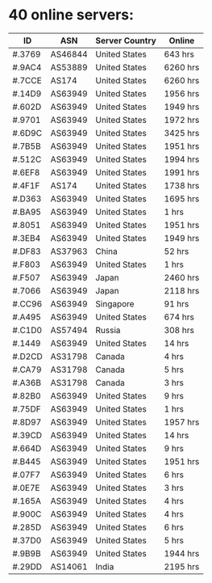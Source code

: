# 40 online servers:

| ID | ASN | Server Country | Online |
| ------ | ------ | ------ | ------ |
| #.3769 | AS46844 | United States | 643 hrs |
| #.9AC4 | AS53889 | United States | 6260 hrs |
| #.7CCE | AS174 | United States | 6260 hrs |
| #.14D9 | AS63949 | United States | 1956 hrs |
| #.602D | AS63949 | United States | 1949 hrs |
| #.9701 | AS63949 | United States | 1972 hrs |
| #.6D9C | AS63949 | United States | 3425 hrs |
| #.7B5B | AS63949 | United States | 1951 hrs |
| #.512C | AS63949 | United States | 1994 hrs |
| #.6EF8 | AS63949 | United States | 1991 hrs |
| #.4F1F | AS174 | United States | 1738 hrs |
| #.D363 | AS63949 | United States | 1695 hrs |
| #.BA95 | AS63949 | United States | 1 hrs |
| #.8051 | AS63949 | United States | 1951 hrs |
| #.3EB4 | AS63949 | United States | 1949 hrs |
| #.DF83 | AS37963 | China | 52 hrs |
| #.F803 | AS63949 | United States | 1 hrs |
| #.F507 | AS63949 | Japan | 2460 hrs |
| #.7066 | AS63949 | Japan | 2118 hrs |
| #.CC96 | AS63949 | Singapore | 91 hrs |
| #.A495 | AS63949 | United States | 674 hrs |
| #.C1D0 | AS57494 | Russia | 308 hrs |
| #.1449 | AS63949 | United States | 14 hrs |
| #.D2CD | AS31798 | Canada | 4 hrs |
| #.CA79 | AS31798 | Canada | 5 hrs |
| #.A36B | AS31798 | Canada | 3 hrs |
| #.82B0 | AS63949 | United States | 9 hrs |
| #.75DF | AS63949 | United States | 1 hrs |
| #.8D97 | AS63949 | United States | 1957 hrs |
| #.39CD | AS63949 | United States | 14 hrs |
| #.664D | AS63949 | United States | 9 hrs |
| #.B445 | AS63949 | United States | 1951 hrs |
| #.07F7 | AS63949 | United States | 6 hrs |
| #.0E7E | AS63949 | United States | 3 hrs |
| #.165A | AS63949 | United States | 4 hrs |
| #.900C | AS63949 | United States | 4 hrs |
| #.285D | AS63949 | United States | 6 hrs |
| #.37D0 | AS63949 | United States | 5 hrs |
| #.9B9B | AS63949 | United States | 1944 hrs |
| #.29DD | AS14061 | India | 2195 hrs |

